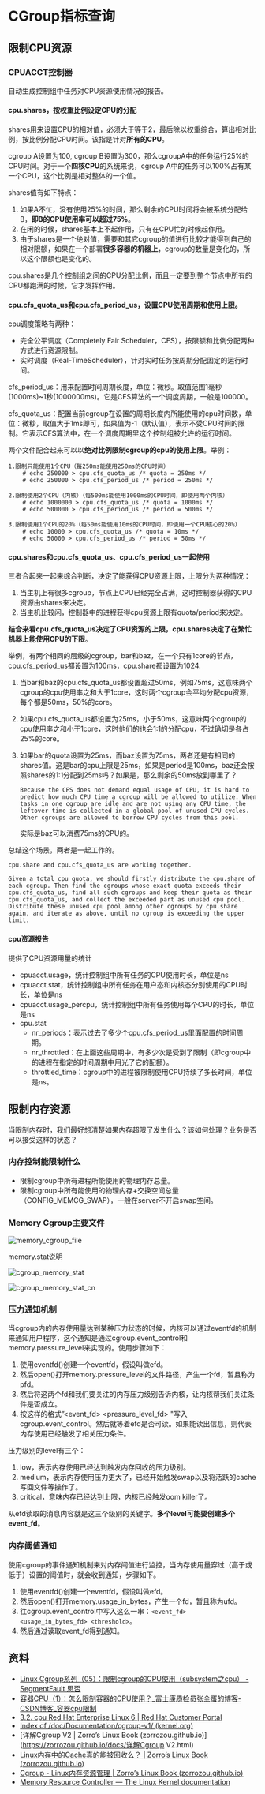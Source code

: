 # CGroup指标查询

## 限制CPU资源
### CPUACCT控制器

自动生成控制组中任务对CPU资源使用情况的报告。

#### cpu.shares，按权重比例设定CPU的分配

shares用来设置CPU的相对值，必须大于等于2，最后除以权重综合，算出相对比例，按比例分配CPU时间。该指是针对**所有的CPU**。

cgroup A设置为100, cgroup B设置为300，那么cgroupA中的任务运行25%的CPU时间。对于一个**四核CPU**的系统来说，cgroup A中的任务可以100%占有某一个CPU，这个比例是相对整体的一个值。

shares值有如下特点：

1. 如果A不忙，没有使用25%的时间，那么剩余的CPU时间将会被系统分配给B，**即B的CPU使用率可以超过75%**。
2. 在闲的时候，shares基本上不起作用，只有在CPU忙的时候起作用。
3. 由于shares是一个绝对值，需要和其它cgroup的值进行比较才能得到自己的相对限额，如果在一个部署**很多容器的机器上**，cgroup的数量是变化的，所以这个限额也是变化的。

cpu.shares是几个控制组之间的CPU分配比例，而且一定要到整个节点中所有的CPU都跑满的时候，它才发挥作用。

#### cpu.cfs_quota_us和cpu.cfs_period_us，设置CPU使用周期和使用上限。

cpu调度策略有两种：

- 完全公平调度（Completely Fair Scheduler，CFS），按限额和比例分配两种方式进行资源限制。
- 实时调度（Real-TimeScheduler），针对实时任务按周期分配固定的运行时间。

cfs_period_us：用来配置时间周期长度，单位：微秒。取值范围1毫秒(1000ms)~1秒(1000000ms)。它是CFS算法的一个调度周期，一般是100000。

cfs_quota_us：配置当前cgroup在设置的周期长度内所能使用的cpu时间数，单位：微秒，取值大于1ms即可，如果值为-1（默认值），表示不受CPU时间的限制。它表示CFS算法中，在一个调度周期里这个控制组被允许的运行时间。

两个文件配合起来可以以**绝对比例限制cgroup的cpu的使用上限**。举例：

```
1.限制只能使用1个CPU（每250ms能使用250ms的CPU时间）
    # echo 250000 > cpu.cfs_quota_us /* quota = 250ms */
    # echo 250000 > cpu.cfs_period_us /* period = 250ms */

2.限制使用2个CPU（内核）（每500ms能使用1000ms的CPU时间，即使用两个内核）
    # echo 1000000 > cpu.cfs_quota_us /* quota = 1000ms */
    # echo 500000 > cpu.cfs_period_us /* period = 500ms */

3.限制使用1个CPU的20%（每50ms能使用10ms的CPU时间，即使用一个CPU核心的20%）
    # echo 10000 > cpu.cfs_quota_us /* quota = 10ms */
    # echo 50000 > cpu.cfs_period_us /* period = 50ms */
```

#### cpu.shares和cpu.cfs_quota_us、cpu.cfs_period_us一起使用

三者合起来一起来综合判断，决定了能获得CPU资源上限，上限分为两种情况：

1. 当主机上有很多cgroup，节点上CPU已经完全占满，这时控制器获得的CPU资源由shares来决定。
2. 当主机比较闲，控制器中的进程获得cpu资源上限有quota/period来决定。

**结合来看cpu.cfs_quota_us决定了CPU资源的上限，cpu.shares决定了在繁忙机器上能使用CPU的下限**。

举例，有两个相同的层级的cgroup，bar和baz，在一个只有1core的节点，cpu.cfs_period_us都设置为100ms，cpu.share都设置为1024.

1. 当bar和baz的cpu.cfs_quota_us都设置超过50ms，例如75ms，这意味两个cgroup的cpu使用率之和大于1core，这时两个cgroup会平均分配cpu资源，每个都是50ms，50%的core。

2. 如果cpu.cfs_quota_us都设置为25ms，小于50ms，这意味两个cgroup的cpu使用率之和小于1core，这时他们的也会1:1的分配cpu，不过确切是各占25%的core。

3. 如果bar的quota设置为25ms，而baz设置为75ms，两者还是有相同的shares值。这是bar的cpu上限是25ms，如果是period是100ms，baz还会按照shares的1:1分配到25ms吗？如果是，那么剩余的50ms放到哪里了？

   ```
   Because the CFS does not demand equal usage of CPU, it is hard to predict how much CPU time a cgroup will be allowed to utilize. When tasks in one cgroup are idle and are not using any CPU time, the leftover time is collected in a global pool of unused CPU cycles. Other cgroups are allowed to borrow CPU cycles from this pool.
   ```

   实际是baz可以消费75ms的CPU的。

总结这个场景，两者是一起工作的。

```
cpu.share and cpu.cfs_quota_us are working together.

Given a total cpu quota, we should firstly distribute the cpu.share of each cgroup. Then find the cgroups whose exact quota exceeds their cpu.cfs_quota_us, find all such cgroups and keep their quota as their cpu.cfs_quota_us, and collect the exceeded part as unused cpu pool. Distribute these unused cpu pool among other cgroups by cpu.share again, and iterate as above, until no cgroup is exceeding the upper limit.
```

#### cpu资源报告

提供了CPU资源用量的统计

- cpuacct.usage，统计控制组中所有任务的CPU使用时长，单位是ns
- cpuacct.stat，统计控制组中所有任务在用户态和内核态分别使用的CPU时长，单位是ns
- cpuacct.usage_percpu，统计控制组中所有任务使用每个CPU的时长，单位是ns
- cpu.stat
  - nr_periods：表示过去了多少个cpu.cfs_period_us里面配置的时间周期。
  - nr_throttled：在上面这些周期中，有多少次是受到了限制（即cgroup中的进程在指定的时间周期中用光了它的配额）。
  - throttled_time：cgroup中的进程被限制使用CPU持续了多长时间，单位是ns。

## 限制内存资源

当限制内存时，我们最好想清楚如果内存超限了发生什么？该如何处理？业务是否可以接受这样的状态？

### 内存控制能限制什么

- 限制cgroup中所有进程所能使用的物理内存总量。
- 限制cgroup中所有能使用的物理内存+交换空间总量（CONFIG_MEMCG_SWAP），一般在server不开启swap空间。

### Memory Cgroup主要文件

![memory_cgroup_file](./img/memory_cgroup_file.jpg)

memory.stat说明

![cgroup_memory_stat](img/cgroup_memory_stat.jpg)

![cgroup_memory_stat_cn](./img/cgroup_memory_stat_cn.jpg)

### 压力通知机制

当cgroup内的内存使用量达到某种压力状态的时候，内核可以通过eventfd的机制来通知用户程序，这个通知是通过cgroup.event_control和memory.pressure_level来实现的。使用步骤如下：

1. 使用eventfd()创建一个eventfd，假设叫做efd。
2. 然后open()打开memory.pressure_level的文件路径，产生一个fd，暂且称为pfd。
3. 然后将这两个fd和我们要关注的内存压力级别告诉内核，让内核帮我们关注条件是否成立。
4. 按这样的格式”<event_fd> <pressure_level_fd> <threshold>"写入cgroup.event_control。然后就等着efd是否可读。如果能读出信息，则代表内存使用已经触发了相关压力条件。

压力级别的level有三个：

1. low，表示内存使用已经达到触发内存回收的压力级别。
2. medium，表示内存使用压力更大了，已经开始触发swap以及将活跃的cache写回文件等操作了。
3. critical，意味内存已经达到上限，内核已经触发oom killer了。

从efd读取的消息内容就是这三个级别的关键字。**多个level可能要创建多个event_fd**。

### 内存阈值通知

使用cgroup的事件通知机制来对内存阈值进行监控，当内存使用量穿过（高于或低于）设置的阈值时，就会收到通知，步骤如下。

1. 使用eventfd()创建一个eventfd，假设叫做efd。
2. 然后open()打开memory.usage_in_bytes，产生一个fd，暂且称为ufd。
3. 往cgroup.event_control中写入这么一串：`<event_fd> <usage_in_bytes_fd> <threshold>`。
4. 然后通过读取event_fd得到通知。

## 资料

- [Linux Cgroup系列（05）：限制cgroup的CPU使用（subsystem之cpu） - SegmentFault 思否](https://segmentfault.com/a/1190000008323952?utm_source=sf-similar-article)
- [容器CPU（1）：怎么限制容器的CPU使用？_富士康质检员张全蛋的博客-CSDN博客_容器cpu限制](https://blog.csdn.net/qq_34556414/article/details/120654931)
- [3.2. cpu Red Hat Enterprise Linux 6 | Red Hat Customer Portal](https://access.redhat.com/documentation/en-us/red_hat_enterprise_linux/6/html/resource_management_guide/sec-cpu)
- [Index of /doc/Documentation/cgroup-v1/ (kernel.org)](https://www.kernel.org/doc/Documentation/cgroup-v1/)
- [详解Cgroup V2 | Zorro’s Linux Book (zorrozou.github.io)](https://zorrozou.github.io/docs/详解Cgroup V2.html)
- [Linux内存中的Cache真的能被回收么？ | Zorro’s Linux Book (zorrozou.github.io)](https://zorrozou.github.io/docs/books/linuxnei-cun-zhong-de-cache-zhen-de-neng-bei-hui-shou-yao-ff1f.html)
- [Cgroup - Linux内存资源管理 | Zorro’s Linux Book (zorrozou.github.io)](https://zorrozou.github.io/docs/books/cgroup_linux_memory_control_group.html)
- [Memory Resource Controller — The Linux Kernel documentation](https://docs.kernel.org/admin-guide/cgroup-v1/memory.html)



